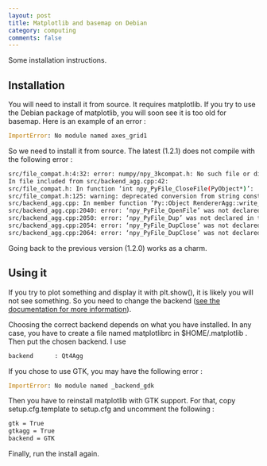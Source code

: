 ```yaml
---
layout: post
title: Matplotlib and basemap on Debian
category: computing
comments: false
---
```



Some installation instructions.
<!--more-->

## Installation
You will need to install it from source.
It requires matplotlib.
If you try to use the Debian package of matplotlib, you will soon see it is too
old for basemap. Here is an example of an error :

``` python
ImportError: No module named axes_grid1 
```

So we need to install it from source. The latest (1.2.1) does not compile with
the following error :

``` bash
src/file_compat.h:4:32: error: numpy/npy_3kcompat.h: No such file or directory
In file included from src/backend_agg.cpp:42:
src/file_compat.h: In function ‘int npy_PyFile_CloseFile(PyObject*)’:
src/file_compat.h:125: warning: deprecated conversion from string constant to ‘char*’
src/backend_agg.cpp: In member function ‘Py::Object RendererAgg::write_rgba(const Py::Tuple&)’:
src/backend_agg.cpp:2040: error: ‘npy_PyFile_OpenFile’ was not declared in this scope
src/backend_agg.cpp:2050: error: ‘npy_PyFile_Dup’ was not declared in this scope
src/backend_agg.cpp:2054: error: ‘npy_PyFile_DupClose’ was not declared in this scope
src/backend_agg.cpp:2064: error: ‘npy_PyFile_DupClose’ was not declared in this scope
```

Going back to the previous version (1.2.0) works as a charm.

## Using it
If you try to plot something and display it with <ic>plt.show()</ic>, it is likely you
will not see something. So you need to change the backend ([see the
documentation for more
information](http://matplotlib.org/faq/usage_faq.html#what-is-a-backend)).

Choosing the correct backend depends on what you have installed. In any case, you
have to create a file named <ic>matplotlibrc</ic> in <ic>$HOME/.matplotlib
</ic>. Then put the chosen backend. I use 

``` bash
backend      : Qt4Agg
```

If you chose to use GTK, you may have the following error :

``` python
ImportError: No module named _backend_gdk 
```

Then you have to reinstall matplotlib with GTK support. For that, copy <ic>setup.cfg.template</ic> to <ic>setup.cfg</ic> and uncomment the following :

``` bash
gtk = True
gtkagg = True
backend = GTK
```

Finally, run the install again.
